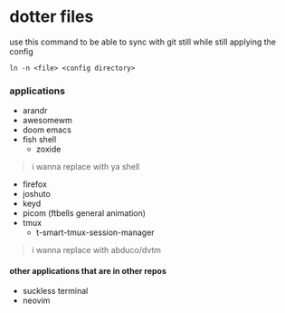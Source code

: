 # dotter files

use this command to be able to sync with git still while still applying the config
``` 
ln -n <file> <config directory>
```

### applications
- arandr
- awesomewm
- doom emacs
- fish shell
    - zoxide
> i wanna replace with ya shell

- firefox
- joshuto
- keyd
- picom (ftbells general animation)
- tmux 
    -  t-smart-tmux-session-manager
>i wanna replace with abduco/dvtm

#### other applications that are in other repos
- suckless terminal
- neovim
